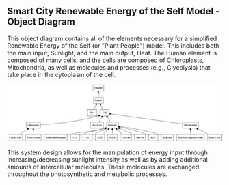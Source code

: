 ## Smart City Renewable Energy of the Self Model - Object Diagram

This object diagram contains all of the elements necessary for a simplified Renewable Energy of the Self (or "Plant People") model.
This includes both the main input, Sunlight, and the main output, Heat.
The Human element is composed of many cells, and the cells are composed of Chloroplasts, Mitochondria, as well as molecules and processes (e.g., Glycolysis) that take place in the cytoplasm of the cell. 


![Object Diagram](../images/ObjectDiagram.png)

This system design allows for the manipulation of energy input through increasing/decreasing sunlight intensity as well as by adding additional amounts of intercellular molecules. These molecules are exchanged throughout the photosynthetic and metabolic processes. 